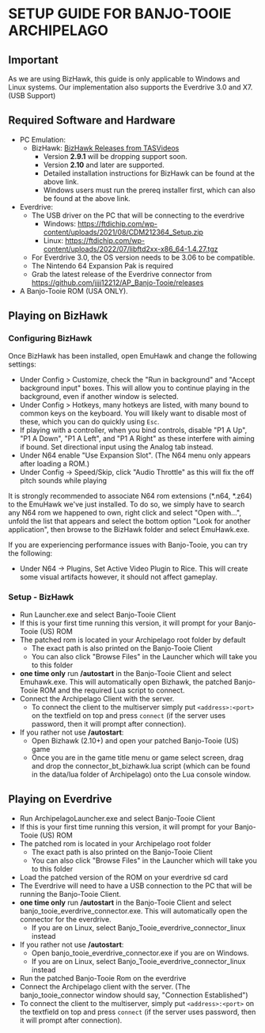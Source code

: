 
# SETUP GUIDE FOR BANJO-TOOIE ARCHIPELAGO

## Important

As we are using BizHawk, this guide is only applicable to Windows and Linux systems.
Our implementation also supports the Everdrive 3.0 and X7. (USB Support)

## Required Software and Hardware

-   PC Emulation:
    -   BizHawk:  [BizHawk Releases from TASVideos](https://tasvideos.org/BizHawk/ReleaseHistory)
        -   Version <b>2.9.1</b> will be dropping support soon.
        -   Version <b>2.10</b> and later are supported.
        -   Detailed installation instructions for BizHawk can be found at the above link.
        -   Windows users must run the prereq installer first, which can also be found at the above link.
-   Everdrive:
    - The USB driver on the PC that will be connecting to the everdrive
        - Windows: https://ftdichip.com/wp-content/uploads/2021/08/CDM212364_Setup.zip
        - Linux: https://ftdichip.com/wp-content/uploads/2022/07/libftd2xx-x86_64-1.4.27.tgz
    - For Everdrive 3.0, the OS version needs to be 3.06 to be compatible.
    - The Nintendo 64 Expansion Pak is required
    -   Grab the latest release of the Everdrive connector from https://github.com/jjjj12212/AP_Banjo-Tooie/releases
-   A Banjo-Tooie ROM (USA ONLY).

## Playing on BizHawk
### Configuring BizHawk

Once BizHawk has been installed, open EmuHawk and change the following settings:

-   Under Config > Customize, check the "Run in background" and "Accept background input" boxes. This will allow you to continue playing in the background, even if another window is selected.
-   Under Config > Hotkeys, many hotkeys are listed, with many bound to common keys on the keyboard. You will likely want to disable most of these, which you can do quickly using  `Esc`.
-   If playing with a controller, when you bind controls, disable "P1 A Up", "P1 A Down", "P1 A Left", and "P1 A Right" as these interfere with aiming if bound. Set directional input using the Analog tab instead.
-   Under N64 enable "Use Expansion Slot". (The N64 menu only appears after loading a ROM.)
-   Under Config -> Speed/Skip, click "Audio Throttle" as this will fix the off pitch sounds while playing

It is strongly recommended to associate N64 rom extensions (*.n64, *.z64) to the EmuHawk we've just installed. To do so, we simply have to search any N64 rom we happened to own, right click and select "Open with…", unfold the list that appears and select the bottom option "Look for another application", then browse to the BizHawk folder and select EmuHawk.exe.

If you are experiencing performance issues with Banjo-Tooie, you can try the following:
- Under N64 -> Plugins, Set Active Video Plugin to Rice.
This will create some visual artifacts however, it should not affect gameplay.

### Setup - BizHawk
- Run Launcher.exe and select Banjo-Tooie Client
- If this is your first time running this version, it will prompt for your Banjo-Tooie (US) ROM
- The patched rom is located in your Archipelago root folder by default
    - The exact path is also printed on the Banjo-Tooie Client
    - You can also click "Browse Files" in the Launcher which will take you to this folder
- <b>one time only</b> run <b>/autostart</b> in the Banjo-Tooie Client and select Emuhawk.exe. This will automatically open Bizhawk, the patched Banjo-Tooie ROM and the required Lua script to connect.
- Connect the Archipelago Client with the server.
    - To connect the client to the multiserver simply put  `<address>:<port>`  on the textfield on top and press `connect` (if the server uses password, then it will prompt after connection).
- If you rather not use <b>/autostart</b>:
    - Open Bizhawk (2.10+) and open your patched Banjo-Tooie (US) game
    - Once you are in the game title menu or game select screen, drag and drop the connector_bt_bizhawk.lua script (which can be found in the data/lua folder of Archipelago) onto the Lua console window.

## Playing on Everdrive
- Run ArchipelagoLauncher.exe and select Banjo-Tooie Client
- If this is your first time running this version, it will prompt for your Banjo-Tooie (US) ROM
- The patched rom is located in your Archipelago root folder
    - The exact path is also printed on the Banjo-Tooie Client
    - You can also click "Browse Files" in the Launcher which will take you to this folder
- Load the patched version of the ROM on your everdrive sd card
- The Everdrive will need to have a USB connection to the PC that will be running the Banjo-Tooie Client.
- <b>one time only</b> run <b>/autostart</b> in the Banjo-Tooie Client and select banjo_tooie_everdrive_connector.exe. This will automatically open the connector for the everdrive.
    - If you are on Linux, select Banjo_Tooie_everdrive_connector_linux instead
- If you rather not use <b>/autostart</b>:
    - Open banjo_tooie_everdrive_connector.exe if you are on Windows.
    - If you are on Linux, select Banjo_Tooie_everdrive_connector_linux instead
- Run the patched Banjo-Tooie Rom on the everdrive
- Connect the Archipelago client with the server. (The banjo_tooie_connector window should say, "Connection Established")
- To connect the client to the multiserver, simply put  `<address>:<port>`  on the textfield on top and press `connect` (if the server uses password, then it will prompt after connection).
